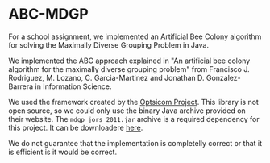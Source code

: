 ABC-MDGP
========

For a school assignment, we implemented an Artificial Bee Colony algorithm for solving the Maximally Diverse Grouping Problem in Java.

We implemented the ABC approach explained in "An artificial bee colony algorithm for the maximally diverse grouping problem" from Francisco J. Rodriguez, M. Lozano, C. Garcia-Martinez and Jonathan D. Gonzalez-Barrera in Information Science.

We used the framework created by the [Optsicom Project](http://www.optsicom.es/mdgp/). This library is not open source, so we could only use the binary Java archive provided on their website. The `mdgp_jors_2011.jar` archive is a required dependency for this project. It can be downloadere [here](http://www.optsicom.es/mdgp/mdgp_jors_2011.jar).

We do not guarantee that the implementation is completelly correct or that it is efficient is it would be correct.

